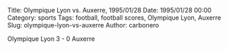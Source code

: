 Title: Olympique Lyon vs. Auxerre, 1995/01/28
Date: 1995/01/28 00:00
Category: sports
Tags: football, football scores, Olympique Lyon, Auxerre
Slug: olympique-lyon-vs-auxerre
Author: carbonero


Olympique Lyon 3 - 0 Auxerre
